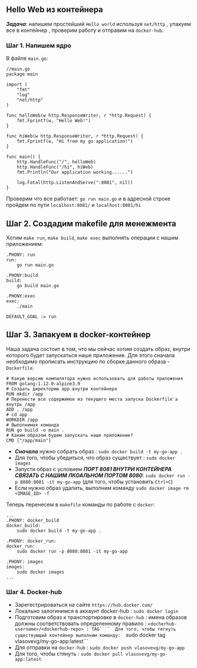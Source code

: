 ## Hello Web из контейнера

***Задача***: напишем простейший ```Hello world``` используя ```net/http``` , упакуем все в контейнер , проверим работу и отправим на ```docker-hub```.

### Шаг 1. Напишем ядро
В файле ```main.go```:
```
//main.go
package main

import (
	"fmt"
	"log"
	"net/http"
)

func helloWeb(w http.ResponseWriter, r *http.Request) {
	fmt.Fprintf(w, "Hello Web!")
}

func hiWeb(w http.ResponseWriter, r *http.Request) {
	fmt.Fprintf(w, "Hi from my go application!")
}

func main() {
	http.HandleFunc("/", helloWeb)
	http.HandleFunc("/hi", hiWeb)
	fmt.Println("Our application working......")

	log.Fatal(http.ListenAndServe(":8081", nil))
}

```
Проверим что все работает: ```go run main.go``` и в адресной строке пройдем по пути ```localhost:8081/``` и ```localhost:8081/hi```


## Шаг 2. Создадим makefile для менежмента
Хотим ```make run```, ```make build```, ```make exec``` выполнять операции с нашим приложением:
```
.PHONY: run 
run:
	go run main.go

.PHONY:build
build:
	go build main.go 

.PHONY:exec
exec:
	./main

DEFAULT_GOAL := run
```

## Шаг 3. Запакуем в docker-контейнер
Наша задача состоит в том, что мы сейчас хотим создать образ, внутри которого будет запускаться наше приложение. Для этого сначала необходимо прописать инструкцию по сборке данного образа - ```Dockerfile```.
```
# Какую версию компилятора нужно использовать для работы приложения
FROM golang:1.12.0-alpine3.9
# Создать директорию app внутри контейнера
RUN mkdir /app
# Перенести все содержимое из текущего места запуска Dockerfile'a внутрь /app
ADD . /app
# cd app
WORKDIR /app 
# Выполнимая команда
RUN go build -o main . 
# Каким образом будем запускать наше приложение?
CMD ["/app/main"]
```

* ***Сначала*** нужно собрать образ : ```sudo docker build -t my-go-app .```
* Для того, чтобы убедиться, что образ существует : ```sudo docker images```
* Запусти образ с условием ***ПОРТ 8081 ВНУТРИ КОНТЕЙНЕРА СВЯЗАТЬ С НАШИМ ЛКОАЛЬНОМ ПОРТОМ 8080***: 
```sudo docker run -p 8080:8081 -it my-go-app``` (для того, чтобы установить ```Ctrl+C```)
* Если нужно образ удалить, выполним команду ```sudo docker image rm <IMAGE_ID> -f```

Теперь перенесем в ```makefile``` команды по работе с ```docker```:
```
...
.PHONY: docker_build
docker_build:
	sudo docker build -t my-go-app .

.PHONY: docker_run:
docker_run:
	sudo docker run -p 8080:8081 -it my-go-app 

.PHONY: images
images:
	sudo docker images 
...
```


### Шаг 4. Docker-hub

* Зарегестрироваться на сайте ```https://hub.docker.com/```
* Локально залогинимся в аккаунт docker-hub : ```sudo docker login```
* Подготовим образ к транспортировке в ```docker-hub``` : имена образов должны соответствовать определенному правило :
```<docherhub-username>/<dockerhub-repo> : TAG```` 
Для того, чтобы тегнуть существующий контейнер выполним команду:  ```sudo docker tag <CONTAINER-ID> vlasovevg/my-go-app:latest```
* Для отправки на ```docker-hub``` : ```sudo docker push vlasovevg/my-go-app```
* Для того, чтобы стянуть : ```sudo docker pull vlasovevg/my-go-app:latest```
